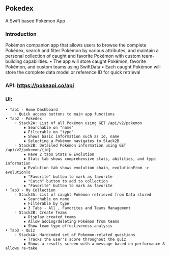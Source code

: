 ## Pokedex
A Swift based Pokémon App

### Introduction
Pokémon companion app that allows users to browse the complete Pokédex, search and
filter Pokémon by various attributes, and maintain a personal collection of caught and
favorite Pokémon with custom team-building capabilities.
• The app will store caught Pokémon, favorite Pokémon, and custom teams using
SwiftData
• Each caught Pokémon will store the complete data model or reference ID for quick
retrieval

### API: https://pokeapi.co/api
### UI: 
    • Tab1 - Home Dashboard
        ◦ Quick access buttons to main app functions
    • Tab2 - Pokédex
        ◦ Stack2A: List of all Pokémon using GET /api/v2/pokemon
            ▪ Searchable on "name"
            ▪ Filterable on "type"
            ▪ Shows basic information such as Id, name
            ▪ Selecting a Pokémon navigates to Stack2B
        ◦ Stack2B: Detailed Pokémon information using GET /api/v2/pokemon/{id}
            ▪ Have 2 tabs Stats & Evolution
            ▪ Stats tab shows comprehensive stats, abilities, and type information
            ▪ Evolution tab shows evolution chain, evolutionFrom -> evolutionTo
            ▪ "Favorite" button to mark as favorite
            ▪ "Catch" button to add to collection
            ▪ "Favorite" button to mark as favorite
    • Tab3 - My Collection
        ◦ Stack3A: List of caught Pokémon retrieved from Data stored
            ▪ Searchable on name
            ▪ Filterable by type
            ▪ 3 Tabs - All , Favorites and Teams Management
        ◦ Stack3B: Create Teams
            ▪ Display created teams
            ▪ Allow adding/deleting Pokémon from teams
            ▪ Show team type effectiveness analysis
    • Tab3 - Quiz
        ◦ Stack4A: Hardcoded set of Pokemon-related questions
            ▪ Tracks the user's score throughout the quiz 
            ▪ Shows a results screen with a message based on performance & allows re-take
            


